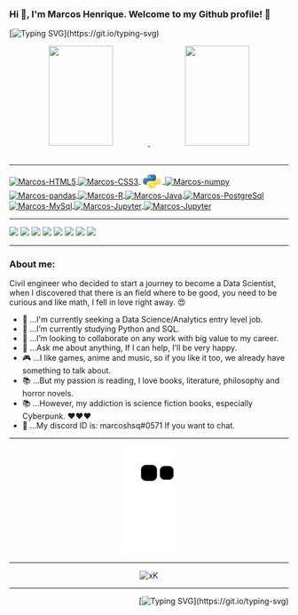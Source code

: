 <div align="left">

### Hi :wave:, I'm Marcos Henrique. Welcome to my Github profile! :vulcan_salute:	
  
[![Typing SVG](https://readme-typing-svg.herokuapp.com?font=Cheltenham+Condensed+Bold&color=AF69F7&lines=Passionate+about+Data;Interested+in;Artificial+Intelligence;Data+Science;Mathematics+and+Statistics.)](https://git.io/typing-svg)

<div align="center">
  <a href="https://linktr.ee/marcos_hsq">
  <img height="180em" width="48%" src="https://github-readme-stats.vercel.app/api?username=marcoshsq&show_icons=true&theme=tokyonight&include_all_commits=true&count_private=true"/>
  <img height="180em" width="48%" src="https://github-readme-stats.vercel.app/api/top-langs/?username=marcoshsq&layout=compact&langs_count=7&theme=tokyonight"/>   
<div style="display: inline_block"><br>
</div>
 <hr>

<div align="left">
<img align="center" alt="Marcos-HTML5" height="30" width="40" src="https://cdn.jsdelivr.net/gh/devicons/devicon/icons/html5/html5-original.svg" />
<img align="center" alt="Marcos-CSS3" height="30" width="40" src="https://cdn.jsdelivr.net/gh/devicons/devicon/icons/css3/css3-original.svg" />
<img align="center" alt="Marcos-Python" height="30" width="40" src="https://raw.githubusercontent.com/devicons/devicon/master/icons/python/python-original.svg"/>
<img align="center" alt="Marcos-numpy" height="30" width="40" src="https://cdn.jsdelivr.net/gh/devicons/devicon/icons/numpy/numpy-original.svg" />
<img align="center" alt="Marcos-pandas" height="30" width="40" src="https://cdn.jsdelivr.net/gh/devicons/devicon/icons/pandas/pandas-original.svg" />
<img align="center" alt="Marcos-R" height="30" width="40" src="https://cdn.jsdelivr.net/gh/devicons/devicon/icons/r/r-original.svg" />
<img align="center" alt="Marcos-Java" height="30" width="40" src="https://cdn.jsdelivr.net/gh/devicons/devicon/icons/java/java-original.svg" />
<img align="center" alt="Marcos-PostgreSql" height="30" width="40" src="https://cdn.jsdelivr.net/gh/devicons/devicon/icons/postgresql/postgresql-original.svg" />
<img align="center" alt="Marcos-MySql" height="30" width="40" src="https://cdn.jsdelivr.net/gh/devicons/devicon/icons/mysql/mysql-original.svg" />
<img align="center" alt="Marcos-Jupyter" height="30" width="40" src="https://cdn.jsdelivr.net/gh/devicons/devicon/icons/jupyter/jupyter-original.svg" />
<img align="center" alt="Marcos-Jupyter" height="30" width="40" src="https://cdn.jsdelivr.net/gh/devicons/devicon/icons/pycharm/pycharm-original.svg" />               

 </div> 

 <hr>
    
 <div align="left"> 
   <a href="https://instagram.com/marcoshsq/" target="_blank"><img src="https://img.shields.io/badge/Instagram-E4405F?style=for-the-badge&logo=instagram&logoColor=white" target="_blank"></a> 
  <a href="https://twitter.com/marcoshsq" target="_blank"><img src="https://img.shields.io/badge/Twitter-1DA1F2?style=for-the-badge&logo=twitter&logoColor=white" target="_blank"></a>
  <a href="https://www.linkedin.com/in/marcoshsq/" target="_blank"><img src="https://img.shields.io/badge/-LinkedIn-%230077B5?style=for-the-badge&logo=linkedin&logoColor=white" target="_blank"></a> 
  <a href="https://medium.com/@marcoshsq" target="_blank"><img src="https://img.shields.io/badge/Medium-12100E?style=for-the-badge&logo=medium&logoColor=white" target="_blank"></a> 
  <a href="https://linktr.ee/marcos_hsq" target="_blank"><img src="https://img.shields.io/badge/linktree-39E09B?style=for-the-badge&logo=linktree&logoColor=white" target="_blank"></a>
  <a href="https://www.kaggle.com/marcoshsq" target="_blank"><img src="https://img.shields.io/badge/Kaggle-20BEFF?style=for-the-badge&logo=Kaggle&logoColor=white" target="_blank"></a>
   <a href="https://public.tableau.com/app/profile/marcoshsq" target="_blank"><img src="https://img.shields.io/badge/Tableau-E97627?style=for-the-badge&logo=Tableau&logoColor=white" target="_blank"></a>
   <a href="https://efemeridadescompartilhadas.blogspot.com/" target="_blank"><img src="https://img.shields.io/badge/Blogger-FF5722?style=for-the-badge&logo=blogger&logoColor=white" target="_blank"></a>

   
</div>

 <hr>
  
<div align="left">

### About me:
  
Civil engineer who decided to start a journey to become a Data Scientist, when I discovered that there is an field where to be good, you need to be curious and like math, I fell in love right away. :heart_eyes: 
    <ul>
      <li>🔭 ...I'm currently seeking a Data Science/Analytics entry level job.</li>
      <li>🌱 ...I’m currently studying Python and SQL.</li>
      <li>👯 ...I’m looking to collaborate on any work with big value to my career.</li>
      <li>💬 ...Ask me about anything, If I can help, I'll be very happy.</li>
      <li>🎮 ...I like games, anime and music, so if you like it too, we already have something to talk about.</li>
      <li>📚 ...But my passion is reading, I love books, literature, philosophy and horror novels.</li>
      <li>📚 ...However, my addiction is science fiction books, especially Cyberpunk. ❤️❤️❤️</li>
      <li>💬 ...My discord ID is: marcoshsq#0571 If you want to chat.</li>
    </ul>
</div>
<hr>  
<div align="center">
  
  ![Snake animation](https://github.com/marcoshsq/marcoshsq/blob/output/github-contribution-grid-snake.svg)
  
</div>
    
<hr>       

![xK](https://user-images.githubusercontent.com/64812097/159572273-0fc148a6-3594-480d-9204-fcd4a9effc46.gif)
    
<hr>      
    
<div align="right">

[![Typing SVG](https://readme-typing-svg.herokuapp.com/?color=F7F7F7&lines=𝑺𝑬𝑬+𝒀𝑶𝑼+𝑺𝑷𝑨𝑪𝑬+𝑪𝑶𝑾𝑩𝑶𝒀...)](https://git.io/typing-svg)
    
</div>

